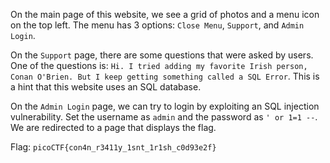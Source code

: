 On the main page of this website, we see a grid of photos and a menu icon on the top left.
The menu has 3 options: `Close Menu`, `Support`, and `Admin Login`.

On the `Support` page, there are some questions that were asked by users. One of the questions is: `Hi. I tried adding my favorite Irish person, Conan O'Brien. But I keep getting something called a SQL Error`. This is a hint that this website uses an SQL database.

On the `Admin Login` page, we can try to login by exploiting an SQL injection vulnerability. Set the username as `admin` and the password as `' or 1=1 --`. We are redirected to a page that displays the flag.

Flag: `picoCTF{con4n_r3411y_1snt_1r1sh_c0d93e2f}`